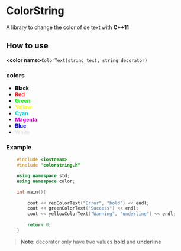 # ColorString

A library to change the color of de text with **C++11**

## How to use

**\<color name\>**`ColorText(string text, string decorator)`

### colors

* **<span style="color: #000000">Black</span>**
* **<span style="color: #ff0000">Red</span>**
* **<span style="color: #00ff00">Green</span>**
* **<span style="color: #ffff00">Yellow</span>**
* **<span style="color: #00cdcd">Cyan</span>**
* **<span style="color: #cd00cd">Magenta</span>**
* **<span style="color: #0000ee">Blue</span>**
* **<span style="color: #e5e5e5">White</span>**

### Example

```Cpp
    #include <iostream>
    #include "colorstring.h"

    using namespace std;
    using namespace color;

    int main(){
        
        cout << redColorText("Error", "bold") << endl;
        cout << greenColorText("Success") << endl;
        cout << yellowColorText("Warning", "underline") << endl;
        
        return 0;
    }

```

> **Note**: decorator only have two values **bold** and **underline**


